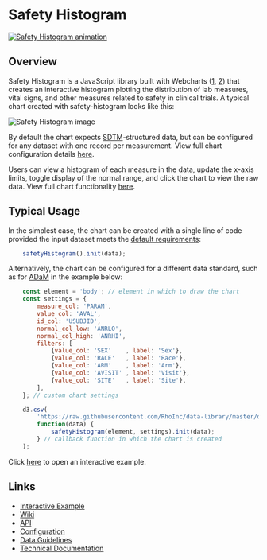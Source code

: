 # Safety Histogram
[![Safety Histogram animation](https://user-images.githubusercontent.com/5428548/55808856-e722b200-5ab2-11e9-9223-de22e2719035.gif)](https://rhoinc.github.io/safety-histogram/test-page/)

## Overview
Safety Histogram is a JavaScript library built with Webcharts ([1](https://github.com/RhoInc/Webcharts), [2](https://github.com/RhoInc/webcharts-wrapper-boilerplate)) that creates an interactive histogram plotting the distribution of lab measures, vital signs, and other measures related to safety in clinical trials.
A typical chart created with safety-histogram looks like this:

![Safety Histogram image](https://user-images.githubusercontent.com/5428548/55808876-f144b080-5ab2-11e9-9354-fe7898ee91f6.PNG)

By default the chart expects [SDTM](http://www.cdisc.org/sdtm)-structured data, but can be configured for any dataset with one record per measurement.
View full chart configuration details [here](https://github.com/RhoInc/safety-histogram/wiki/Configuration).

Users can view a histogram of each measure in the data, update the x-axis limits, toggle display of the normal range, and click the chart to view the raw data.
View full chart functionality [here](https://github.com/RhoInc/safety-histogram/wiki/Technical-Documentation).

## Typical Usage
In the simplest case, the chart can be created with a single line of code provided the input dataset meets the [default requirements](https://github.com/RhoInc/safety-histogram/wiki/Data-Guidelines):

```javascript
    safetyHistogram().init(data);
```

Alternatively, the chart can be configured for a different data standard, such as for [ADaM](https://www.cdisc.org/standards/foundational/adam) in the example below:

```javascript
    const element = 'body'; // element in which to draw the chart
    const settings = {
        measure_col: 'PARAM',
        value_col: 'AVAL',
        id_col: 'USUBJID',
        normal_col_low: 'ANRLO',
        normal_col_high: 'ANRHI',
        filters: [
            {value_col: 'SEX'    , label: 'Sex'},
            {value_col: 'RACE'   , label: 'Race'},
            {value_col: 'ARM'    , label: 'Arm'},
            {value_col: 'AVISIT' , label: 'Visit'},
            {value_col: 'SITE'   , label: 'Site'},
        ],
    }; // custom chart settings

    d3.csv(
        'https://raw.githubusercontent.com/RhoInc/data-library/master/data/clinical-trials/adam/advs.csv', // data file location
        function(data) {
            safetyHistogram(element, settings).init(data);
        } // callback function in which the chart is created
    );
```

Click [here](https://rhoinc.github.io/safety-histogram/test-page/) to open an interactive example.

## Links 
- [Interactive Example](https://rhoinc.github.io/safety-histogram/test-page/)
- [Wiki](https://github.com/RhoInc/safety-histogram/wiki)
- [API](https://github.com/RhoInc/safety-histogram/wiki/API)
- [Configuration](https://github.com/RhoInc/safety-histogram/wiki/Configuration)
- [Data Guidelines](https://github.com/RhoInc/safety-histogram/wiki/Data-Guidelines)
- [Technical Documentation](https://github.com/RhoInc/safety-histogram/wiki/Technical-Documentation)
